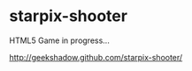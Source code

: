 starpix-shooter
===============

HTML5 Game in progress...

http://geekshadow.github.com/starpix-shooter/
